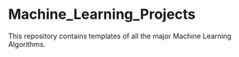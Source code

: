# Machine_Learning_Projects

This repository contains templates of all the major Machine Learning Algorithms.

